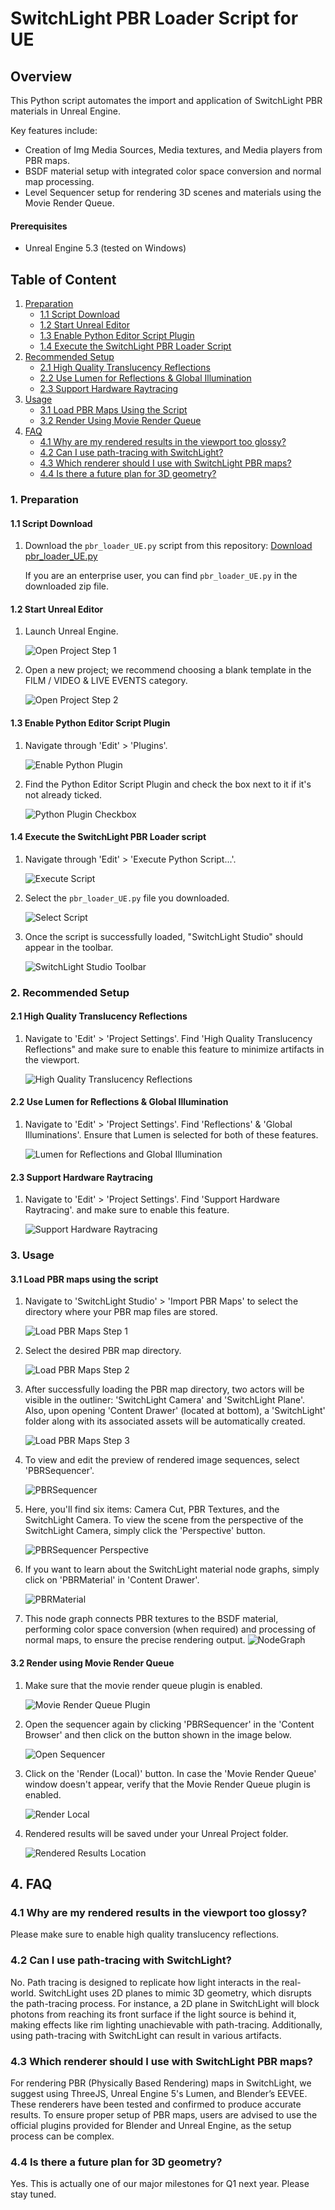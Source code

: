 # SwitchLight PBR Loader Script for UE

## Overview

This Python script automates the import and application of SwitchLight PBR materials in Unreal Engine.
<br>

Key features include:
- Creation of Img Media Sources, Media textures, and Media players from PBR maps.
- BSDF material setup with integrated color space conversion and normal map processing.
- Level Sequencer setup for rendering 3D scenes and materials using the Movie Render Queue.

#### Prerequisites

- Unreal Engine 5.3 (tested on Windows)

## Table of Content
1. [Preparation](#1-preparation)
   - [1.1 Script Download](#11-script-download)
   - [1.2 Start Unreal Editor](#12-start-unreal-editor)
   - [1.3 Enable Python Editor Script Plugin](#13-enable-python-editor-script-plugin)
   - [1.4 Execute the SwitchLight PBR Loader Script](#14-execute-the-switchlight-pbr-loader-script)
2. [Recommended Setup](#2-recommended-setup)
   - [2.1 High Quality Translucency Reflections](#21-high-quality-translucency-reflections)
   - [2.2 Use Lumen for Reflections & Global Illumination](#22-use-lumen-for-reflections--global-illumination)
   - [2.3 Support Hardware Raytracing](#23-support-hardware-raytracing)
3. [Usage](#3-usage)
   - [3.1 Load PBR Maps Using the Script](#31-load-pbr-maps-using-the-script)
   - [3.2 Render Using Movie Render Queue](#32-render-using-movie-render-queue)
4. [FAQ](#4-faq)
   - [4.1 Why are my rendered results in the viewport too glossy?](#41-why-are-my-rendered-results-in-the-viewport-too-glossy)
   - [4.2 Can I use path-tracing with SwitchLight?](#42-can-i-use-path-tracing-with-switchlight)
   - [4.3 Which renderer should I use with SwitchLight PBR maps?](#43-which-renderer-should-i-use-with-switchlight-pbr-maps)
   - [4.4 Is there a future plan for 3D geometry?](#44-is-there-a-future-plan-for-3d-geometry)


### 1. Preparation

#### 1.1 Script Download

1. Download the `pbr_loader_UE.py` script from this repository:
   [Download pbr_loader_UE.py](https://github.com/beeble-ai/SwitchLight-Studio/blob/main/unreal_engine/pbr_loader_UE.py)

   If you are an enterprise user, you can find `pbr_loader_UE.py` in the downloaded zip file.

#### 1.2 Start Unreal Editor

1. Launch Unreal Engine.
   
   ![Open Project Step 1](https://desktop.beeble.ai/public/unreal_readme/open_project_1.png)

2. Open a new project; we recommend choosing a blank template in the FILM / VIDEO & LIVE EVENTS category.
   
   ![Open Project Step 2](https://desktop.beeble.ai/public/unreal_readme/open_project_2.png)

#### 1.3 Enable Python Editor Script Plugin

1. Navigate through 'Edit' > 'Plugins'.
   
   ![Enable Python Plugin](https://desktop.beeble.ai/public/unreal_readme/python_plugin_0.png)

2. Find the Python Editor Script Plugin and check the box next to it if it's not already ticked.
   
   ![Python Plugin Checkbox](https://desktop.beeble.ai/public/unreal_readme/python_plugin_1.png)

#### 1.4 Execute the SwitchLight PBR Loader script

1. Navigate through 'Edit' > 'Execute Python Script...'.
   
   ![Execute Script](https://desktop.beeble.ai/public/unreal_readme/execute_script_0.png)

2. Select the `pbr_loader_UE.py` file you downloaded.
   
   ![Select Script](https://desktop.beeble.ai/public/unreal_readme/execute_script_1.png)

3. Once the script is successfully loaded, "SwitchLight Studio" should appear in the toolbar.
   
   ![SwitchLight Studio Toolbar](https://desktop.beeble.ai/public/unreal_readme/execute_script_2.png)

### 2. Recommended Setup

#### 2.1 High Quality Translucency Reflections

1. Navigate to 'Edit' > 'Project Settings'. Find 'High Quality Translucency Reflections" and make sure to enable this feature to minimize artifacts in the viewport.

   ![High Quality Translucency Reflections](https://desktop.beeble.ai/public/unreal_readme/high_translucency.png)

#### 2.2 Use Lumen for Reflections & Global Illumination

1. Navigate to 'Edit' > 'Project Settings'. Find 'Reflections' & 'Global Illuminations'. Ensure that Lumen is selected for both of these features.
   
   ![Lumen for Reflections and Global Illumination](https://desktop.beeble.ai/public/unreal_readme/lumen.png)


#### 2.3 Support Hardware Raytracing

1. Navigate to 'Edit' > 'Project Settings'. Find 'Support Hardware Raytracing'. and make sure to enable this feature.

   ![Support Hardware Raytracing](https://desktop.beeble.ai/public/unreal_readme/raytracing.png)

### 3. Usage

#### 3.1 Load PBR maps using the script

1. Navigate to 'SwitchLight Studio' > 'Import PBR Maps' to select the directory where your PBR map files are stored.
   
   ![Load PBR Maps Step 1](https://desktop.beeble.ai/public/unreal_readme/load_pbr_sequence_0.png)

2. Select the desired PBR map directory.
   
   ![Load PBR Maps Step 2](https://desktop.beeble.ai/public/unreal_readme/load_pbr_sequence_1.png)

3. After successfully loading the PBR map directory, two actors will be visible in the outliner: 'SwitchLight Camera' and 'SwitchLight Plane'. Also, upon opening 'Content Drawer' (located at bottom), a 'SwitchLight' folder along with its associated assets will be automatically created.
   
   ![Load PBR Maps Step 3](https://desktop.beeble.ai/public/unreal_readme/load_pbr_sequence_4.png)

4. To view and edit the preview of rendered image sequences, select 'PBRSequencer'.
   
   ![PBRSequencer](https://desktop.beeble.ai/public/unreal_readme/pbr_sequencer_0.png)

5. Here, you'll find six items: Camera Cut, PBR Textures, and the SwitchLight Camera. To view the scene from the perspective of the SwitchLight Camera, simply click the 'Perspective' button.
   
   ![PBRSequencer Perspective](https://desktop.beeble.ai/public/unreal_readme/pbr_sequencer_1.png)

6. If you want to learn about the SwitchLight material node graphs, simply click on 'PBRMaterial' in 'Content Drawer'.
   
   ![PBRMaterial](https://desktop.beeble.ai/public/unreal_readme/pbr_material_2.png)

7. This node graph connects PBR textures to the BSDF material, performing color space conversion (when required) and processing of normal maps, to ensure the precise rendering output.
   ![NodeGraph](https://desktop.beeble.ai/public/unreal_readme/node_setup.png)

#### 3.2 Render using Movie Render Queue

1. Make sure that the movie render queue plugin is enabled.
   
   ![Movie Render Queue Plugin](https://desktop.beeble.ai/public/unreal_readme/movie_render_queue.png)

2. Open the sequencer again by clicking 'PBRSequencer' in the 'Content Browser' and then click on the button shown in the image below.
   
   ![Open Sequencer](https://desktop.beeble.ai/public/unreal_readme/render.png)

3. Click on the 'Render (Local)' button. In case the 'Movie Render Queue' window doesn't appear, verify that the Movie Render Queue plugin is enabled.
   
   ![Render Local](https://desktop.beeble.ai/public/unreal_readme/render2.png)

4. Rendered results will be saved under your Unreal Project folder.
   
   ![Rendered Results Location](https://desktop.beeble.ai/public/unreal_readme/render4.png)

## 4. FAQ

### 4.1 Why are my rendered results in the viewport too glossy?

Please make sure to enable high quality translucency reflections.

### 4.2 Can I use path-tracing with SwitchLight?

No. Path tracing is designed to replicate how light interacts in the real-world. SwitchLight uses 2D planes to mimic 3D geometry, which disrupts the path-tracing process. For instance, a 2D plane in SwitchLight will block photons from reaching its front surface if the light source is behind it, making effects like rim lighting unachievable with path-tracing. Additionally, using path-tracing with SwitchLight can result in various artifacts.

### 4.3 Which renderer should I use with SwitchLight PBR maps?

For rendering PBR (Physically Based Rendering) maps in SwitchLight, we suggest using ThreeJS, Unreal Engine 5's Lumen, and Blender’s EEVEE. These renderers have been tested and confirmed to produce accurate results. To ensure proper setup of PBR maps, users are advised to use the official plugins provided for Blender and Unreal Engine, as the setup process can be complex.

### 4.4 Is there a future plan for 3D geometry?

Yes. This is actually one of our major milestones for Q1 next year. Please stay tuned.
